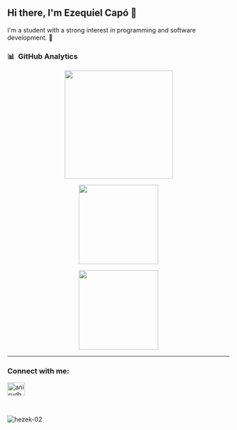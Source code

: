 ## Hi there, I'm Ezequiel Capó 👋

I'm a student with a strong interest in programming and software development. 🌱

### 📊 &nbsp;GitHub Analytics
<p align="center">
  <a href="https://github.com/hezek-02">
  <img height="245em" src="https://github-readme-stats-eight-theta.vercel.app/api/top-langs/?username=hezek-02&layout=compact&langs_count=8&theme=tokyonight&include_private=true" />
  </a>
</p>

<p align="center">
  <a href="https://github.com/hezek-02">
    <img height="180em" src="https://github-readme-stats-eight-theta.vercel.app/api?username=hezek-02&show_icons=true&theme=tokyonight&include_all_commits=true&count_private=true"/>
  </a>
</p>

<p align="center">
  <img height="180em" src="https://github-readme-streak-stats.herokuapp.com/?user=hezek-02&theme=tokyonight&hide_border=true"/>
</p>
<hr align="center" width="100%" >
<h3 align="left">Connect with me:</h3>
<p align="left">
<a href="https://www.linkedin.com/in/ezequiel-capo/" target="blank"><img align="center" src="https://raw.githubusercontent.com/rahuldkjain/github-profile-readme-generator/master/src/images/icons/Social/linked-in-alt.svg" alt="anirudh-rai-072732220" height="30" width="40" /></a>
</p>
<br>
<p align="left"> <img src="https://komarev.com/ghpvc/?username=hezek-02&label=Profile%20views&color=0e75b6&style=flat" alt="hezek-02" /> </p>
